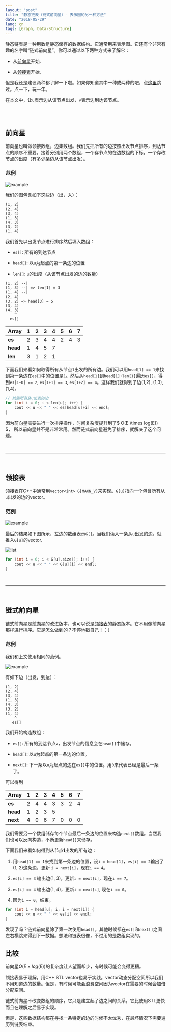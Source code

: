 ```yaml
---
layout: "post"
title: "静态链表（链式前向星）- 表示图的另一种方法"
date: "2018-05-29"
lang: cn
tags: [Graph, Data-Structure]
---
```


静态链表是一种用数组静态储存的数据结构。它通常用来表示图。它还有个非常有趣的名字叫“链式前向星”。你可以通过以下两种方式来了解它：

- 从[前向星](#前向星)开始.

- 从[领接表](#领接表)开始.

但是我还是建议两种都了解一下啦。如果你知道其中一种或两种的吧，点[这里](#链式前向星)跳过。点一下，玩一年。

在本文中，让`u`表示边从该节点出发，`v`表示边到达该节点。

<br/>
<br/>

## 前向星

前向星也叫做领接数组，边集数组。我们先把所有的边按照出发节点排序，到达节点的顺序不重要。接着分别用两个数组，一个存节点的在边数组的下标，一个存改节点的出度（有多少条边从该节点出发）。

### 范例

![example](/img/post/static_linked_list_example.svg)

我们的图包含如下这些边（出，入）：

```
(1, 2)
(2, 4)
(3, 4)
(1, 3)
(4, 3)
(3, 2)
(1, 4)
```

我们首先以出发节点进行排序然后填入数组：

- `es[]`: 所有的到达节点

- `head[]`: 以`u`为起点的第一条边的位置

- `len[]`: `u`的出度（从该节点出发的边的数量）

```
(1, 2) --|
(1, 3) --| => len[1] = 3
(1, 4) --|
(2, 4)
(3, 2) => head[3] = 5
(3, 4)
(4, 3)
    ^
  es[]
```

| Array | 1 | 2 | 3 | 4 | 5 | 6 | 7 |
| --- | --- | --- | --- | --- | --- | --- | --- |
| **es** | 2 | 3 | 4 | 4 | 2 | 4 | 3 |
| **head** | 1 | 4 | 5 | 7 |  |  |  |
| **len** | 3 | 1 | 2 | 1 |  |  |  |

下面我们来看如何取得所有从节点`1`出发的所有边。我们可以用`head[1] == 1`来找到第一条边在`es[]`中的位置是`1`。然后从`head[1]`到`head[1]+len[1]`遍历`es[]`，得到`es[1+0] == 2`, `es[1+1] == 3`, `es[1+2] == 4`。这样我们就得到了边(1,2), (1,3), (1,4)。

``` cpp
// 找到所有从u出发的边
for (int i = 0; i < len[u]; i++) {
    cout << u << " " << es[head[u]+i] << endl;
}
```

因为前向星需要进行一次排序操作，时间复杂度提升到了$ O(E \times log(E)) $， 所以前向星并不是非常常用。然而链式前向星避免了排序，就解决了这个问题。

<br/>

---

<br/>

## 领接表

领接表在C++中通常用`vector<int> G[MAXN_V]`来实现。`G[u]`指向一个包含所有从`u`出发的边的vector。

### 范例

![example](/img/post/static_linked_list_example.svg)

最后的结果如下图所示，左边的数组表示`G[]`。当我们读入一条从`u`出发的边，就推入`G[u]`的vector.

![list](/img/post/static_linked_list_list.svg)

``` cpp
for (int i = 0; i < G[u].size(); i++) {
    cout << u << " " << G[u][i] << endl;
}
```

<br/>

---

<br/>

## 链式前向星

链式前向星是[前向星](#前向星)的改进版本，也可以说是[领接表](#领接表)的静态版本。它不用像前向星那样进行排序。它是怎么做到的？不停地戳自己！：）

### 范例

我们和上文使用相同的范例。

![example](/img/post/static_linked_list_example.svg)

有如下边（出发，到达）：

```
(1, 2)
(2, 4)
(3, 4)
(1, 3)
(4, 3)
(3, 2)
(1, 4)
    ^
   es[]
```

我们开始构造数组：

- `es[]`: 所有的到达节点`v`，出发节点的信息会在`head[]`中储存。

- `head[]`: 以`u`为起点的第一条边的位置。

- `next[]`: 下一条以`u`为起点的边在`es[]`中的位置。用`0`来代表已经是最后一条了。

可以得到

| Array | 1 | 2 | 3 | 4 | 5 | 6 | 7 |
| --- | --- | --- | --- | --- | --- | --- | --- |
| **es** | 2 | 4 | 4 | 3 | 3 | 2 | 4 |
| **head** | 1 | 2 | 3 | 5 | | | |
| **next** | 4 | 0 | 6 | 7 | 0 | 0 | 0 |

我们需要另一个数组储存每个节点最后一条边的位置来构造`next[]`数组。当然我们也可以反向构造，不断更新`head[]`来储存。


下面我们来看如何得到从节点**1**出发的所有边：

1. 用`head[1] == 1`来找到第一条边的位置，设`i = head[1]`，`es[i] == 2`输出了(1, 2)这条边，更新 `i = next[i]`，现在`i == 4`。

2. `es[i] == 3` 输出边(1, 3)，更新`i = next[i]`，现在`i == 7`。

3. `es[i] == 4` 输出边(1, 4)，更新`i = next[i]`, 现在`i == 0`。

4. 因为`i == 0`，结束。

``` cpp
for (int i = head[u]; i; i = next[i]) {
    cout << u << " " << es[i] << endl;
}
```

发现了吗？链式前向星除了第一次使用`head[]`，其他时候都在`es[]`和`next[]`之间左右横跳来得到下一数据。想法和链表很像，不过用的是数组实现的。

## 比较

前向星$O(E \times log(E))$的复杂度让人望而却步，有时候可能会变得更糟。

领接表易于理解，用C++ STL vector也易于实践。vector动态分配空间所以我们不用知道边的数量。但是，有时候可能会浪费空间因为vector在需要的时候会加倍分配空间。

链式前向星不改变数组的顺序，它只是建立起了边之间的关系。它比使用STL更快而且在理解之后易于实现。

但是，这些数据结构都在寻找一条特定的边的时候不太优秀，在最坏情况下需要遍历到链表结束。